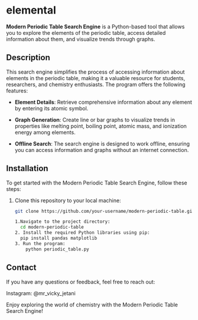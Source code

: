# elemental

**Modern Periodic Table Search Engine** is a Python-based tool that allows you to explore the elements of the periodic table, access detailed information about them, and visualize trends through graphs.

## Description

This search engine simplifies the process of accessing information about elements in the periodic table, making it a valuable resource for students, researchers, and chemistry enthusiasts. The program offers the following features:

- **Element Details**: Retrieve comprehensive information about any element by entering its atomic symbol.

- **Graph Generation**: Create line or bar graphs to visualize trends in properties like melting point, boiling point, atomic mass, and ionization energy among elements.

- **Offline Search**: The search engine is designed to work offline, ensuring you can access information and graphs without an internet connection.

## Installation

To get started with the Modern Periodic Table Search Engine, follow these steps:

1. Clone this repository to your local machine:

   ```bash
   git clone https://github.com/your-username/modern-periodic-table.git

   1.Navigate to the project directory:
     cd modern-periodic-table
   2. Install the required Python libraries using pip:
     pip install pandas matplotlib
   3. Run the program:
       python periodic_table.py 
## Contact
If you have any questions or feedback, feel free to reach out:

Instagram: @mr_vicky_jetani

Enjoy exploring the world of chemistry with the Modern Periodic Table Search Engine!

